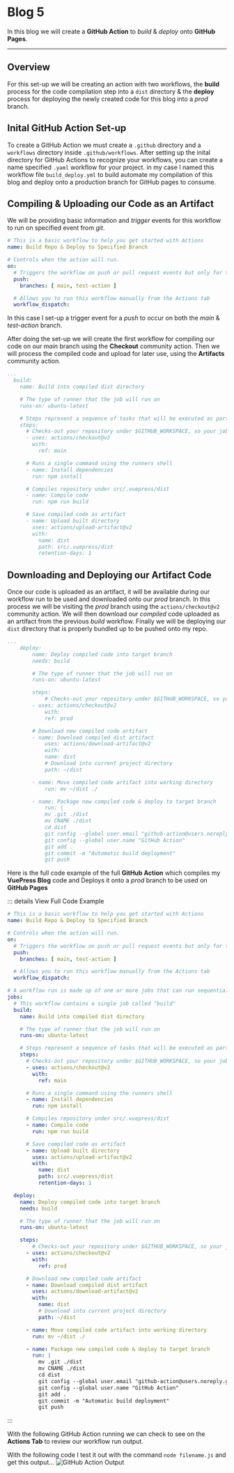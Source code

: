 # Blog 5

In this blog we will create a **GitHub Action** to *build* & *deploy* onto **GitHub Pages**.

---

## Overview
For this set-up we will be creating an action with two workflows, the **build** process for the code compilation step into a `dist` directory & the **deploy** process for deploying the newly created code for this blog into a *prod* branch.


## Inital GitHub Action Set-up
To create a GitHub Action we must create a `.github` directory and a `workflows` directory inside `.github/workflows`. After setting up the inital directory for GitHub Actions to recognize your workflows, you can create a name specified `.yaml` workflow for your project. in my case I named this workflow file `build_deploy.yml` to build automate my compilation of this blog and deploy onto a production branch for GitHub pages to consume.

## Compiling & Uploading our Code as an Artifact
We will be providing basic information and *trigger* events for this workflow to run on specified event from *git*. 

```yaml
# This is a basic workflow to help you get started with Actions
name: Build Repo & Deploy to Specified Branch

# Controls when the action will run. 
on:
  # Triggers the workflow on push or pull request events but only for the main branch
  push:
    branches: [ main, test-action ]

  # Allows you to run this workflow manually from the Actions tab
  workflow_dispatch:
```

In this case I set-up a trigger event for a *push* to occur on both the *main* & *test-action* branch. 

After doing the set-up we will create the first workflow for compiling our code on our *main* branch using the **Checkout** community action. Then we will process the compiled code and upload for later use, using the **Artifacts** community action.

```yaml
...
  build:
    name: Build into compiled dist directory

    # The type of runner that the job will run on
    runs-on: ubuntu-latest

    # Steps represent a sequence of tasks that will be executed as part of the job
    steps:
      # Checks-out your repository under $GITHUB_WORKSPACE, so your job can access it
      - uses: actions/checkout@v2
        with:
          ref: main

      # Runs a single command using the runners shell
      - name: Install dependencies
        run: npm install

      # Compiles repository under src/.vuepress/dist
      - name: Compile code
        run: npm run build

      # Save compiled code as artifact
      - name: Upload built directory
        uses: actions/upload-artifact@v2
        with:
          name: dist
          path: src/.vuepress/dist
          retention-days: 1
```

## Downloading and Deploying our Artifact Code
Once our code is uploaded as an artifact, it will be available during our workflow run to be used and downloaded onto our *prod* branch. In this process we will be visiting the *prod* branch using the `actions/checkout@v2` community action. We will then download our *compiled* code uploaded as an artifact from the previous *build* workflow. Finally we will be deploying our `dist` directory that is properly bundled up to be pushed onto my repo.

```yaml
...
    deploy:
        name: Deploy compiled code into target branch
        needs: build

        # The type of runner that the job will run on
        runs-on: ubuntu-latest

        steps:
            # Checks-out your repository under $GITHUB_WORKSPACE, so your job can access it
        - uses: actions/checkout@v2
            with:
            ref: prod

        # Download new compiled code artifact
        - name: Download compiled dist artifact
            uses: actions/download-artifact@v2
            with:
            name: dist
            # Download into current project directory
            path: ~/dist

        - name: Move compiled code artifact into working directory
            run: mv ~/dist ./

        - name: Package new compiled code & deploy to target branch
            run: |
            mv .git ./dist
            mv CNAME ./dist
            cd dist
            git config --global user.email "github-action@users.noreply.github.com"
            git config --global user.name "GitHub Action"
            git add .
            git commit -m "Automatic build deployment"
            git push
```

Here is the full code example of the full **GitHub Action** which compiles my **VuePress Blog** code and Deploys it onto a *prod* branch to be used on **GitHub Pages**

::: details View Full Code Example

```yaml
# This is a basic workflow to help you get started with Actions
name: Build Repo & Deploy to Specified Branch

# Controls when the action will run. 
on:
  # Triggers the workflow on push or pull request events but only for the main branch
  push:
    branches: [ main, test-action ]

  # Allows you to run this workflow manually from the Actions tab
  workflow_dispatch:

# A workflow run is made up of one or more jobs that can run sequentially or in parallel
jobs:
  # This workflow contains a single job called "build"
  build:
    name: Build into compiled dist directory

    # The type of runner that the job will run on
    runs-on: ubuntu-latest

    # Steps represent a sequence of tasks that will be executed as part of the job
    steps:
      # Checks-out your repository under $GITHUB_WORKSPACE, so your job can access it
      - uses: actions/checkout@v2
        with:
          ref: main

      # Runs a single command using the runners shell
      - name: Install dependencies
        run: npm install

      # Compiles repository under src/.vuepress/dist
      - name: Compile code
        run: npm run build

      # Save compiled code as artifact
      - name: Upload built directory
        uses: actions/upload-artifact@v2
        with:
          name: dist
          path: src/.vuepress/dist
          retention-days: 1

  deploy:
    name: Deploy compiled code into target branch
    needs: build

    # The type of runner that the job will run on
    runs-on: ubuntu-latest

    steps:
        # Checks-out your repository under $GITHUB_WORKSPACE, so your job can access it
      - uses: actions/checkout@v2
        with:
          ref: prod

      # Download new compiled code artifact
      - name: Download compiled dist artifact
        uses: actions/download-artifact@v2
        with:
          name: dist
          # Download into current project directory
          path: ~/dist

      - name: Move compiled code artifact into working directory
        run: mv ~/dist ./

      - name: Package new compiled code & deploy to target branch
        run: |
          mv .git ./dist
          mv CNAME ./dist
          cd dist
          git config --global user.email "github-action@users.noreply.github.com"
          git config --global user.name "GitHub Action"
          git add .
          git commit -m "Automatic build deployment"
          git push
```

:::

With the following GitHub Action running we can check to see on the **Actions Tab** to review our workflow run output.

With the following code I test it out with the command `node filename.js` and get this output...
![GitHub Action Output](/blog5/github_build-deploy_action.png)

